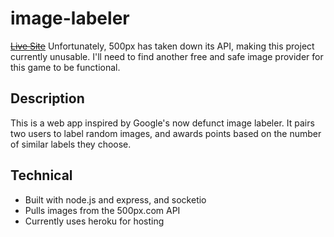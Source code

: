 # image-labeler

~~[Live Site](http://image-labeler.herokuapp.com)~~ Unfortunately, 500px has taken down its API, making this project currently unusable. I'll need to find another free and safe image provider for this game to be functional.

## Description

This is a web app inspired by Google's now defunct image labeler. It pairs two users to label random images, and awards points based on the number of similar labels they choose.

## Technical

- Built with node.js and express, and socketio
- Pulls images from the 500px.com API
- Currently uses heroku for hosting
